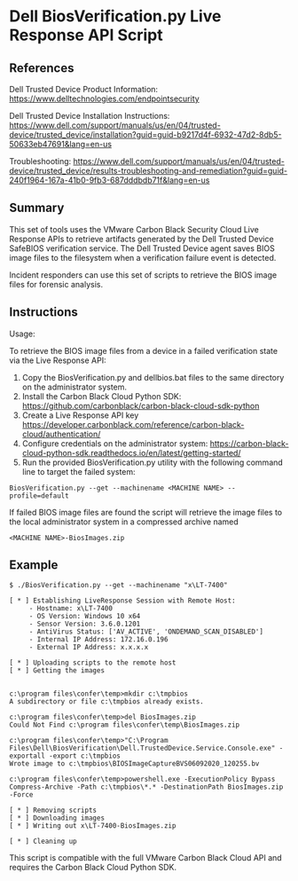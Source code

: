 # Dell BiosVerification.py Live Response API Script

## References

Dell Trusted Device Product Information: https://www.delltechnologies.com/endpointsecurity

Dell Trusted Device Installation Instructions: https://www.dell.com/support/manuals/us/en/04/trusted-device/trusted_device/installation?guid=guid-b9217d4f-6932-47d2-8db5-50633eb47691&lang=en-us

Troubleshooting: https://www.dell.com/support/manuals/us/en/04/trusted-device/trusted_device/results-troubleshooting-and-remediation?guid=guid-240f1964-167a-41b0-9fb3-687dddbdb71f&lang=en-us 



## Summary

This set of tools uses the VMware Carbon Black Security Cloud Live Response APIs to retrieve
artifacts generated by the Dell Trusted Device SafeBIOS verification service. The Dell Trusted
Device agent saves BIOS image files to the filesystem when a verification failure event is
detected.

Incident responders can use this set of scripts to retrieve the BIOS image files for forensic
analysis.


## Instructions

Usage:

To retrieve the BIOS image files from a device in a failed verification state via the Live Response API:


1. Copy the BiosVerification.py and dellbios.bat files to the same directory on the administrator system. 
2. Install the Carbon Black Cloud Python SDK: https://github.com/carbonblack/carbon-black-cloud-sdk-python
3. Create a Live Response API key https://developer.carbonblack.com/reference/carbon-black-cloud/authentication/ 
4. Configure credentials on the administrator system: https://carbon-black-cloud-python-sdk.readthedocs.io/en/latest/getting-started/
5. Run the provided BiosVerification.py utility with the following command line to target the failed system:
```
BiosVerification.py --get --machinename <MACHINE NAME> --profile=default
```

If failed BIOS image files are found the script will retrieve the image files to the local administrator system in a compressed archive named 
```
<MACHINE NAME>-BiosImages.zip
```

## Example

```
$ ./BiosVerification.py --get --machinename "x\LT-7400"

[ * ] Establishing LiveResponse Session with Remote Host:
     - Hostname: x\LT-7400
     - OS Version: Windows 10 x64
     - Sensor Version: 3.6.0.1201
     - AntiVirus Status: ['AV_ACTIVE', 'ONDEMAND_SCAN_DISABLED']
     - Internal IP Address: 172.16.0.196
     - External IP Address: x.x.x.x

[ * ] Uploading scripts to the remote host
[ * ] Getting the images


c:\program files\confer\temp>mkdir c:\tmpbios 
A subdirectory or file c:\tmpbios already exists.

c:\program files\confer\temp>del BiosImages.zip 
Could Not Find c:\program files\confer\temp\BiosImages.zip

c:\program files\confer\temp>"C:\Program Files\Dell\BiosVerification\Dell.TrustedDevice.Service.Console.exe" -exportall -export c:\tmpbios 
Wrote image to c:\tmpbios\BIOSImageCaptureBVS06092020_120255.bv

c:\program files\confer\temp>powershell.exe -ExecutionPolicy Bypass Compress-Archive -Path c:\tmpbios\*.* -DestinationPath BiosImages.zip -Force 

[ * ] Removing scripts
[ * ] Downloading images
[ * ] Writing out x\LT-7400-BiosImages.zip

[ * ] Cleaning up

```


This script is compatible with the full VMware Carbon Black Cloud API and requires the Carbon Black Cloud Python SDK.